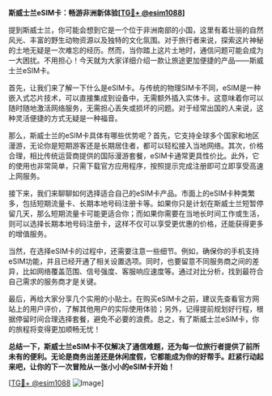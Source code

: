 **斯威士兰eSIM卡：畅游非洲新体验[[TG💪+ @esim1088](https://t.me/s/esim1088)]**

提到斯威士兰，你可能会想到它是一个位于非洲南部的小国，这里有着壮丽的自然风光、丰富的野生动物资源以及独特的文化氛围。对于旅行者来说，探索这片神秘的土地无疑是一次难忘的经历。然而，当你踏上这片土地时，通信问题可能会成为一大困扰。不用担心！今天就为大家详细介绍一款让旅途更加便捷的产品——斯威士兰eSIM卡。

首先，让我们来了解一下什么是eSIM卡。与传统的物理SIM卡不同，eSIM是一种嵌入式芯片技术，可以直接集成到设备中，无需额外插入实体卡。这意味着你可以随时随地激活网络服务，无需担心丢失或损坏的问题。对于经常出国的人来说，这种灵活便捷的方式无疑是一种福音。

那么，斯威士兰的eSIM卡具体有哪些优势呢？首先，它支持全球多个国家和地区漫游，无论你是短期游客还是长期居住者，都可以轻松接入当地网络。其次，价格合理，相比传统运营商提供的国际漫游套餐，eSIM卡通常更具性价比。此外，它的使用也非常简单，只需下载官方应用程序，按照提示完成注册即可立即享受高速上网服务。

接下来，我们来聊聊如何选择适合自己的eSIM卡产品。市面上的eSIM卡种类繁多，包括短期流量卡、长期本地号码注册卡等。如果你只是计划在斯威士兰短暂停留几天，那么短期流量卡可能更适合你；而如果你需要在当地长时间工作或生活，则可以选择长期本地号码注册卡，这样不仅可以享受更优惠的价格，还能获得更多的增值服务。

当然，在选择eSIM卡的过程中，还需要注意一些细节。例如，确保你的手机支持eSIM功能，并且已经开通了相关设置选项。同时，也要留意不同服务商之间的差异，比如网络覆盖范围、信号强度、客服响应速度等。通过对比分析，找到最符合自己需求的服务商才是关键。

最后，再给大家分享几个实用的小贴士。在购买eSIM卡之前，建议先查看官方网站上的用户评价，了解其他用户的实际使用体验；另外，记得提前规划好行程，根据停留时间合理选择套餐，避免不必要的浪费。总之，有了斯威士兰eSIM卡，你的旅程将变得更加顺畅无忧！

**总结一下，斯威士兰eSIM卡不仅解决了通信难题，还为每一位旅行者提供了前所未有的便利。无论是商务出差还是休闲度假，它都能成为你的好帮手。赶紧行动起来吧，让你的下一次冒险从一张小小的eSIM卡开始！**

[[TG💪+ @esim1088](https://t.me/s/esim1088) ![Image](https://i.postimg.cc/4NQfJmqS/Snipaste-2025-05-13-00-14-12.png)]